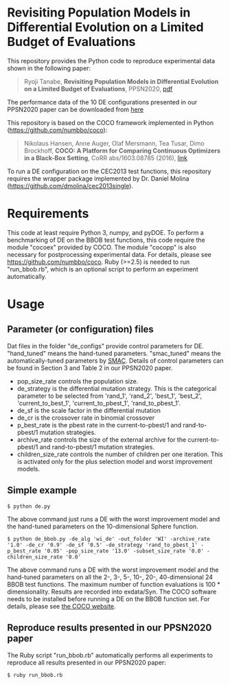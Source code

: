# Revisiting Population Models in Differential Evolution on a Limited Budget of Evaluations

This repository provides the Python code to reproduce experimental data shown in the following paper:

> Ryoji Tanabe, **Revisiting Population Models in Differential Evolution on a Limited Budget of Evaluations**, PPSN2020, [pdf](https://ryojitanabe.github.io/pdf/t-ppsn2020.pdf)

The performance data of the 10 DE configurations presented in our PPSN2020 paper can be downloaded from [here](https://drive.google.com/file/d/1p_DFnKPc5NWsWxG-3lFyI6sTmUBYwyZt/view?usp=sharing)

This repository is based on the COCO framework implemented in Python (https://github.com/numbbo/coco):

> Nikolaus Hansen, Anne Auger, Olaf Mersmann, Tea Tusar, Dimo Brockhoff, **COCO: A Platform for Comparing Continuous Optimizers in a Black-Box Setting**, CoRR abs/1603.08785 (2016), [link](https://arxiv.org/abs/1603.08785)

To run a DE configuration on the CEC2013 test functions, this repository requires the wrapper package implemented by Dr. Daniel Molina (https://github.com/dmolina/cec2013single).

# Requirements

This code at least require Python 3, numpy, and pyDOE. To perform a benchmarking of DE on the BBOB test functions, this code require the module "cocoex" provided by COCO. The module "cocopp" is also necessary for postprocessing experimental data. For details, please see https://github.com/numbbo/coco. Ruby (>=2.5) is needed to run "run_bbob.rb", which is an optional script to perform an experiment automatically. 

# Usage

## Parameter (or configuration) files

Dat files in the folder "de_configs" provide control parameters for DE. "hand_tuned" means the hand-tuned parameters. "smac_tuned" means the automatically-tuned parameters by [SMAC](http://www.cs.ubc.ca/labs/beta/Projects/SMAC/). Details of control parameters can be found in Section 3 and Table 2 in our PPSN2020 paper.

- pop\_size\_rate controls the population size.
- de_strategy is the differential mutation strategy. This is the categorical parameter to be selected from 'rand\_1', 'rand\_2', 'best\_1', 'best\_2', 'current\_to\_best\_1', 'current\_to\_pbest\_1', 'rand\_to\_pbest\_1'.
- de_sf is the scale factor in the differential mutation
- de_cr is the crossover rate in binomial crossover
- p\_best\_rate is the pbest rate in the current-to-pbest/1 and rand-to-pbest/1 mutation strategies. 
- archive\_rate controls the size of the external archive for the current-to-pbest/1 and rand-to-pbest/1 mutation strategies.
- children\_size\_rate controls the number of children per one iteration. This is activated only for the plus selection model and worst improvement models.

## Simple example

```
$ python de.py
```

The above command just runs a DE with the worst improvement model and the hand-tuned parameters on the 10-dimensional Sphere function.

```
$ python de_bbob.py -de_alg 'wi_de' -out_folder 'WI' -archive_rate '1.0' -de_cr '0.9' -de_sf '0.5' -de_strategy 'rand_to_pbest_1' -p_best_rate '0.05' -pop_size_rate '13.0' -subset_size_rate '0.0' -children_size_rate '0.0'
```

The above command runs a DE with the worst improvement model and the hand-tuned parameters on all the 2-, 3-, 5-, 10-, 20-, 40-dimensional 24 BBOB test functions. The maximum number of function evaluations is 100 * dimensionality. Results are recorded into exdata/Syn.  The COCO software needs to be installed before running a DE on the BBOB function set. For details, please see [the COCO website](https://github.com/numbbo/coco).

## Reproduce results presented in our PPSN2020 paper

The Ruby script "run_bbob.rb" automatically performs all experiments to reproduce all results presented in our PPSN2020 paper:

```
$ ruby run_bbob.rb
```
